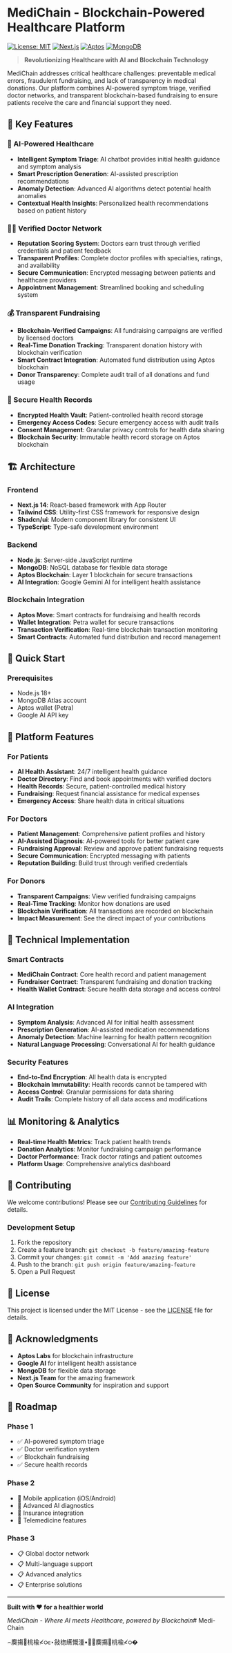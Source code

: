 ﻿# MediChain - Blockchain-Powered Healthcare Platform

[![License: MIT](https://img.shields.io/badge/License-MIT-yellow.svg)](https://opensource.org/licenses/MIT)
[![Next.js](https://img.shields.io/badge/Next.js-14-black)](https://nextjs.org/)
[![Aptos](https://img.shields.io/badge/Aptos-Blockchain-blue)](https://aptoslabs.com/)
[![MongoDB](https://img.shields.io/badge/MongoDB-Database-green)](https://www.mongodb.com/)

> **Revolutionizing Healthcare with AI and Blockchain Technology**

MediChain addresses critical healthcare challenges: preventable medical errors, fraudulent fundraising, and lack of transparency in medical donations. Our platform combines AI-powered symptom triage, verified doctor networks, and transparent blockchain-based fundraising to ensure patients receive the care and financial support they need.

## 🌟 Key Features

### 🤖 AI-Powered Healthcare
- **Intelligent Symptom Triage**: AI chatbot provides initial health guidance and symptom analysis
- **Smart Prescription Generation**: AI-assisted prescription recommendations
- **Anomaly Detection**: Advanced AI algorithms detect potential health anomalies
- **Contextual Health Insights**: Personalized health recommendations based on patient history

### 👨‍⚕️ Verified Doctor Network
- **Reputation Scoring System**: Doctors earn trust through verified credentials and patient feedback
- **Transparent Profiles**: Complete doctor profiles with specialties, ratings, and availability
- **Secure Communication**: Encrypted messaging between patients and healthcare providers
- **Appointment Management**: Streamlined booking and scheduling system

### 💰 Transparent Fundraising
- **Blockchain-Verified Campaigns**: All fundraising campaigns are verified by licensed doctors
- **Real-Time Donation Tracking**: Transparent donation history with blockchain verification
- **Smart Contract Integration**: Automated fund distribution using Aptos blockchain
- **Donor Transparency**: Complete audit trail of all donations and fund usage

### 🔐 Secure Health Records
- **Encrypted Health Vault**: Patient-controlled health record storage
- **Emergency Access Codes**: Secure emergency access with audit trails
- **Consent Management**: Granular privacy controls for health data sharing
- **Blockchain Security**: Immutable health record storage on Aptos blockchain

## 🏗️ Architecture

### Frontend
- **Next.js 14**: React-based framework with App Router
- **Tailwind CSS**: Utility-first CSS framework for responsive design
- **Shadcn/ui**: Modern component library for consistent UI
- **TypeScript**: Type-safe development environment

### Backend
- **Node.js**: Server-side JavaScript runtime
- **MongoDB**: NoSQL database for flexible data storage
- **Aptos Blockchain**: Layer 1 blockchain for secure transactions
- **AI Integration**: Google Gemini AI for intelligent health assistance

### Blockchain Integration
- **Aptos Move**: Smart contracts for fundraising and health records
- **Wallet Integration**: Petra wallet for secure transactions
- **Transaction Verification**: Real-time blockchain transaction monitoring
- **Smart Contracts**: Automated fund distribution and record management

## 🚀 Quick Start

### Prerequisites
- Node.js 18+ 
- MongoDB Atlas account
- Aptos wallet (Petra)
- Google AI API key

## 📱 Platform Features

### For Patients
- **AI Health Assistant**: 24/7 intelligent health guidance
- **Doctor Directory**: Find and book appointments with verified doctors
- **Health Records**: Secure, patient-controlled medical history
- **Fundraising**: Request financial assistance for medical expenses
- **Emergency Access**: Share health data in critical situations

### For Doctors
- **Patient Management**: Comprehensive patient profiles and history
- **AI-Assisted Diagnosis**: AI-powered tools for better patient care
- **Fundraising Approval**: Review and approve patient fundraising requests
- **Secure Communication**: Encrypted messaging with patients
- **Reputation Building**: Build trust through verified credentials

### For Donors
- **Transparent Campaigns**: View verified fundraising campaigns
- **Real-Time Tracking**: Monitor how donations are used
- **Blockchain Verification**: All transactions are recorded on blockchain
- **Impact Measurement**: See the direct impact of your contributions

## 🔧 Technical Implementation

### Smart Contracts
- **MediChain Contract**: Core health record and patient management
- **Fundraiser Contract**: Transparent fundraising and donation tracking
- **Health Wallet Contract**: Secure health data storage and access control

### AI Integration
- **Symptom Analysis**: Advanced AI for initial health assessment
- **Prescription Generation**: AI-assisted medication recommendations
- **Anomaly Detection**: Machine learning for health pattern recognition
- **Natural Language Processing**: Conversational AI for health guidance

### Security Features
- **End-to-End Encryption**: All health data is encrypted
- **Blockchain Immutability**: Health records cannot be tampered with
- **Access Control**: Granular permissions for data sharing
- **Audit Trails**: Complete history of all data access and modifications

## 📊 Monitoring & Analytics

- **Real-time Health Metrics**: Track patient health trends
- **Donation Analytics**: Monitor fundraising campaign performance
- **Doctor Performance**: Track doctor ratings and patient outcomes
- **Platform Usage**: Comprehensive analytics dashboard

## 🤝 Contributing

We welcome contributions! Please see our [Contributing Guidelines](CONTRIBUTING.md) for details.

### Development Setup
1. Fork the repository
2. Create a feature branch: `git checkout -b feature/amazing-feature`
3. Commit your changes: `git commit -m 'Add amazing feature'`
4. Push to the branch: `git push origin feature/amazing-feature`
5. Open a Pull Request

## 📄 License

This project is licensed under the MIT License - see the [LICENSE](LICENSE) file for details.

## 🙏 Acknowledgments

- **Aptos Labs** for blockchain infrastructure
- **Google AI** for intelligent health assistance
- **MongoDB** for flexible data storage
- **Next.js Team** for the amazing framework
- **Open Source Community** for inspiration and support
## 🔮 Roadmap

### Phase 1 
- ✅ AI-powered symptom triage
- ✅ Doctor verification system
- ✅ Blockchain fundraising
- ✅ Secure health records

### Phase 2 
- 🔄 Mobile application (iOS/Android)
- 🔄 Advanced AI diagnostics
- 🔄 Insurance integration
- 🔄 Telemedicine features

### Phase 3 
- 📋 Global doctor network
- 📋 Multi-language support
- 📋 Advanced analytics
- 📋 Enterprise solutions

---

**Built with ❤️ for a healthier world**

*MediChain - Where AI meets Healthcare, powered by Blockchain*# Medi-Chain

⌢䴠摥⵩桃楡≮ഠ∊‣敍楤䌭慨湩•਍⌢䴠摥⵩桃楡≮ഠ�
